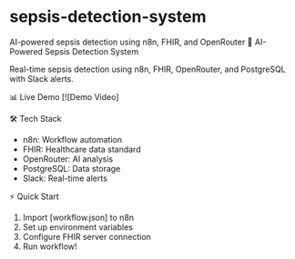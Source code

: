 # sepsis-detection-system
AI-powered sepsis detection using n8n, FHIR, and OpenRouter
🚀 AI-Powered Sepsis Detection System

Real-time sepsis detection using n8n, FHIR, OpenRouter, and PostgreSQL with Slack alerts.

📊 Live Demo
[![Demo Video]

🛠️ Tech Stack
- n8n: Workflow automation
- FHIR: Healthcare data standard  
- OpenRouter: AI analysis
- PostgreSQL: Data storage
- Slack: Real-time alerts

⚡ Quick Start
1. Import [workflow.json] to n8n
2. Set up environment variables
3. Configure FHIR server connection
4. Run workflow!
